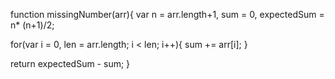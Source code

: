 function missingNumber(arr){
  var n = arr.length+1,
  sum = 0,
  expectedSum = n* (n+1)/2;


  for(var i = 0, len = arr.length; i < len; i++){
    sum += arr[i];
  }

  return expectedSum - sum;
}

